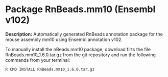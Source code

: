 # Package RnBeads.mm10 (Ensembl v102)

**Description:** Automatically generated RnBeads annotation package for the mouse assembly mm10 using Ensembl annotation v102.

To manually install the nBeads.mm10 package, download firts the file RnBeads.mm10_1.6.0.tar.gz from the git repository and run the following commands from your terminal:
```
R CMD INSTALL RnBeads.mm10_1.6.0.tar.gz
```
